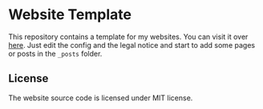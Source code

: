 # Website Template

This repository contains a template for my websites.
You can visit it over [here](https://jvpichowski.github.io/website-template/).
Just edit the config and the legal notice and start to add some pages or posts in the `_posts` folder.

## License

The website source code is licensed under MIT license.
